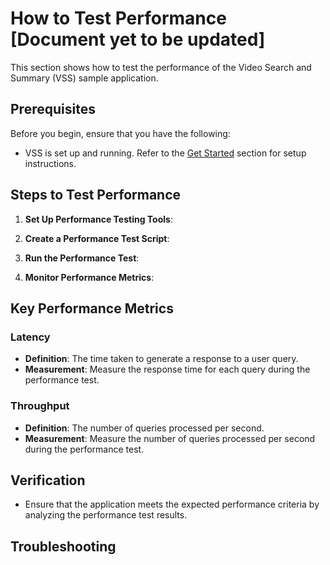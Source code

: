 # How to Test Performance [Document yet to be updated]

This section shows how to test the performance of the Video Search and Summary (VSS) sample application.

## Prerequisites
Before you begin, ensure that you have the following:
- VSS is set up and running. Refer to the [Get Started](./get-started.md) section for setup instructions.

## Steps to Test Performance

1. **Set Up Performance Testing Tools**:


2. **Create a Performance Test Script**:


3. **Run the Performance Test**:


4. **Monitor Performance Metrics**:

## Key Performance Metrics

### Latency
- **Definition**: The time taken to generate a response to a user query.
- **Measurement**: Measure the response time for each query during the performance test.

### Throughput
- **Definition**: The number of queries processed per second.
- **Measurement**: Measure the number of queries processed per second during the performance test.

## Verification
- Ensure that the application meets the expected performance criteria by analyzing the performance test results.

## Troubleshooting



